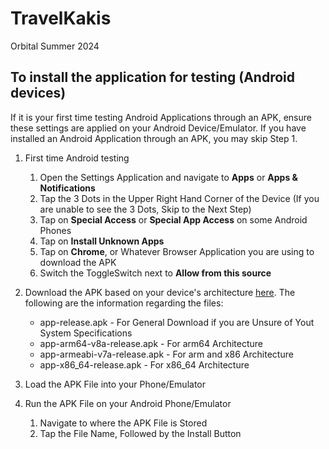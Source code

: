 # TravelKakis
Orbital Summer 2024

## To install the application for testing (Android devices)

If it is your first time testing Android Applications through an APK, ensure these settings are applied on your Android Device/Emulator. If you have installed an Android Application through an APK, you may skip Step 1.

1. First time Android testing
    1. Open the Settings Application and navigate to **Apps** or **Apps & Notifications**
    2. Tap the 3 Dots in the Upper Right Hand Corner of the Device (If you are unable to see the 3 Dots, Skip to the Next Step)
    3. Tap on **Special Access** or **Special App Access** on some Android Phones
    4. Tap on **Install Unknown Apps**
    5. Tap on **Chrome**, or Whatever Browser Application you are using to download the APK
    6. Switch the ToggleSwitch next to **Allow from this source**


2. Download the APK based on your device's architecture [here](https://github.com/JuhromeAlexander/TravelKakis/tree/main/build/app/outputs/flutter-apk). The following are the information regarding the files:
    - app-release.apk - For General Download if you are Unsure of Yout System Specifications
    - app-arm64-v8a-release.apk - For arm64 Architecture
    - app-armeabi-v7a-release.apk - For arm and x86 Architecture
    - app-x86_64-release.apk - For x86_64 Architecture

3. Load the APK File into your Phone/Emulator

4. Run the APK File on your Android Phone/Emulator
    1. Navigate to where the APK File is Stored
    2. Tap the File Name, Followed by the Install Button

